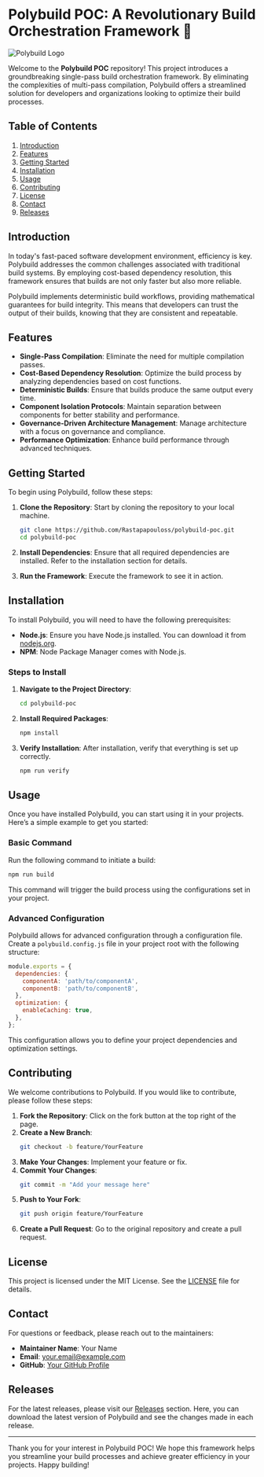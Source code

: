 # Polybuild POC: A Revolutionary Build Orchestration Framework 🚀

![Polybuild Logo](https://img.shields.io/badge/Polybuild-POC-brightgreen)

Welcome to the **Polybuild POC** repository! This project introduces a groundbreaking single-pass build orchestration framework. By eliminating the complexities of multi-pass compilation, Polybuild offers a streamlined solution for developers and organizations looking to optimize their build processes.

## Table of Contents

1. [Introduction](#introduction)
2. [Features](#features)
3. [Getting Started](#getting-started)
4. [Installation](#installation)
5. [Usage](#usage)
6. [Contributing](#contributing)
7. [License](#license)
8. [Contact](#contact)
9. [Releases](#releases)

## Introduction

In today's fast-paced software development environment, efficiency is key. Polybuild addresses the common challenges associated with traditional build systems. By employing cost-based dependency resolution, this framework ensures that builds are not only faster but also more reliable. 

Polybuild implements deterministic build workflows, providing mathematical guarantees for build integrity. This means that developers can trust the output of their builds, knowing that they are consistent and repeatable.

## Features

- **Single-Pass Compilation**: Eliminate the need for multiple compilation passes.
- **Cost-Based Dependency Resolution**: Optimize the build process by analyzing dependencies based on cost functions.
- **Deterministic Builds**: Ensure that builds produce the same output every time.
- **Component Isolation Protocols**: Maintain separation between components for better stability and performance.
- **Governance-Driven Architecture Management**: Manage architecture with a focus on governance and compliance.
- **Performance Optimization**: Enhance build performance through advanced techniques.

## Getting Started

To begin using Polybuild, follow these steps:

1. **Clone the Repository**: Start by cloning the repository to your local machine.
   ```bash
   git clone https://github.com/Rastapapouloss/polybuild-poc.git
   cd polybuild-poc
   ```

2. **Install Dependencies**: Ensure that all required dependencies are installed. Refer to the installation section for details.

3. **Run the Framework**: Execute the framework to see it in action. 

## Installation

To install Polybuild, you will need to have the following prerequisites:

- **Node.js**: Ensure you have Node.js installed. You can download it from [nodejs.org](https://nodejs.org/).
- **NPM**: Node Package Manager comes with Node.js.

### Steps to Install

1. **Navigate to the Project Directory**:
   ```bash
   cd polybuild-poc
   ```

2. **Install Required Packages**:
   ```bash
   npm install
   ```

3. **Verify Installation**: After installation, verify that everything is set up correctly.
   ```bash
   npm run verify
   ```

## Usage

Once you have installed Polybuild, you can start using it in your projects. Here’s a simple example to get you started:

### Basic Command

Run the following command to initiate a build:

```bash
npm run build
```

This command will trigger the build process using the configurations set in your project.

### Advanced Configuration

Polybuild allows for advanced configuration through a configuration file. Create a `polybuild.config.js` file in your project root with the following structure:

```javascript
module.exports = {
  dependencies: {
    componentA: 'path/to/componentA',
    componentB: 'path/to/componentB',
  },
  optimization: {
    enableCaching: true,
  },
};
```

This configuration allows you to define your project dependencies and optimization settings.

## Contributing

We welcome contributions to Polybuild. If you would like to contribute, please follow these steps:

1. **Fork the Repository**: Click on the fork button at the top right of the page.
2. **Create a New Branch**: 
   ```bash
   git checkout -b feature/YourFeature
   ```
3. **Make Your Changes**: Implement your feature or fix.
4. **Commit Your Changes**: 
   ```bash
   git commit -m "Add your message here"
   ```
5. **Push to Your Fork**: 
   ```bash
   git push origin feature/YourFeature
   ```
6. **Create a Pull Request**: Go to the original repository and create a pull request.

## License

This project is licensed under the MIT License. See the [LICENSE](LICENSE) file for details.

## Contact

For questions or feedback, please reach out to the maintainers:

- **Maintainer Name**: Your Name
- **Email**: your.email@example.com
- **GitHub**: [Your GitHub Profile](https://github.com/yourprofile)

## Releases

For the latest releases, please visit our [Releases](https://github.com/Rastapapouloss/polybuild-poc/releases) section. Here, you can download the latest version of Polybuild and see the changes made in each release.

---

Thank you for your interest in Polybuild POC! We hope this framework helps you streamline your build processes and achieve greater efficiency in your projects. Happy building!